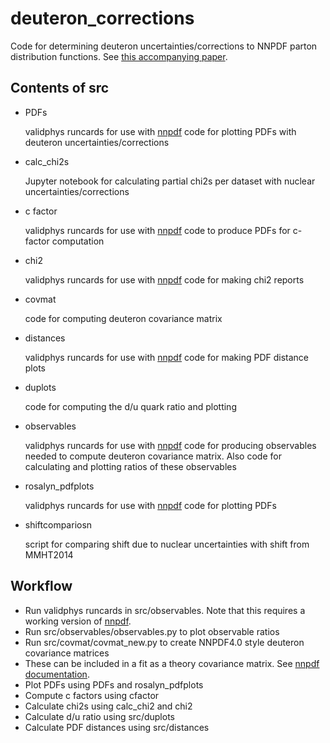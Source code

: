 # deuteron_corrections
Code for determining deuteron uncertainties/corrections to NNPDF parton distribution functions. See [this accompanying paper](https://link.springer.com/content/pdf/10.1140/epjc/s10052-020-08826-7.pdf).


## Contents of src
- PDFs

    validphys runcards for use with [nnpdf](github.com/NNPDF/nnpdf) code for plotting PDFs with deuteron uncertainties/corrections

- calc_chi2s

    Jupyter notebook for calculating partial chi2s per dataset with nuclear uncertainties/corrections

- c factor

    validphys runcards for use with [nnpdf](github.com/NNPDF/nnpdf) code to produce PDFs for c-factor computation

- chi2

    validphys runcards for use with [nnpdf](github.com/NNPDF/nnpdf) code for making chi2 reports

- covmat

    code for computing deuteron covariance matrix

- distances

    validphys runcards for use with [nnpdf](github.com/NNPDF/nnpdf) code for making PDF distance plots

- duplots

    code for computing the d/u quark ratio and plotting

- observables

    validphys runcards for use with [nnpdf](github.com/NNPDF/nnpdf) code for producing observables needed to compute deuteron covariance matrix. Also code for calculating and    plotting ratios of these observables

- rosalyn_pdfplots

    validphys runcards for use with [nnpdf](github.com/NNPDF/nnpdf) code for plotting PDFs
    
- shiftcompariosn

    script for comparing shift due to nuclear uncertainties with shift from MMHT2014


## Workflow

- Run validphys runcards in src/observables. Note that this requires a working version of [nnpdf](github.com/NNPDF/nnpdf).
- Run src/observables/observables.py to plot observable ratios
- Run src/covmat/covmat_new.py to create NNPDF4.0 style deuteron covariance matrices
- These can be included in a fit as a theory covariance matrix. See [nnpdf documentation](https://docs.nnpdf.science/).
- Plot PDFs using PDFs and rosalyn_pdfplots
- Compute c factors using cfactor
- Calculate chi2s using calc_chi2 and chi2
- Calculate d/u ratio using src/duplots
- Calculate PDF distances using src/distances
